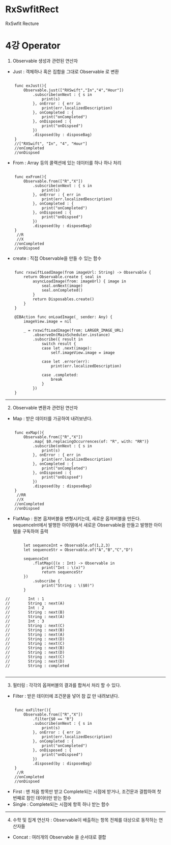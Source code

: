 # RxSwfitRect
RxSwfit Recture

4강 Operator
===========
1. Observable 생성과 관련된 연산자
* Just : 객체하나 혹은 집합을 그대로 Observable 로 변환
<pre><code>
    func exJust(){
        Observable.just(["RXSwift","In","4","Hour"])
            .subscribe(onNext : { s in
                print(s)
            }, onError : { err in
                print(err.localizedDescription)
            }, onCompleted : {
                print("onCompleted")
            }, onDisposed : {
                print("onDispsed")
            })
            .disposed(by : disposeBag)
    }
    //["RXSwift", "In", "4", "Hour"]
    //onCompleted
    //onDispsed
</pre></code>
* From : Array 등의 콜랙션에 있는 데이터를 하나 하나 처리
<pre><code>
    func exFrom(){
        Observable.from(["R","X"])
            .subscribe(onNext : { s in
                print(s)
            }, onError : { err in
                print(err.localizedDescription)
            }, onCompleted : {
                print("onCompleted")
            }, onDisposed : {
                print("onDispsed")
            })
            .disposed(by : disposeBag)
    }
     //R
     //X
    //onCompleted
    //onDispsed
</pre></code>
* create : 직접 Observable을 만들 수 있는 함수
<pre><code>
    func rxswiftLoadImage(from imageUrl: String) -> Observable<UIImage?> {
        return Observable.create { seal in
            asyncLoadImage(from: imageUrl) { image in
                seal.onNext(image)
                seal.onCompleted()
            }
            return Disposables.create()
        }
    }
    
    @IBAction func onLoadImage(_ sender: Any) {
        imageView.image = nil

        _ = rxswiftLoadImage(from: LARGER_IMAGE_URL)
            .observeOn(MainScheduler.instance)
            .subscribe({ result in
                switch result {
                case let .next(image):
                    self.imageView.image = image

                case let .error(err):
                    print(err.localizedDescription)

                case .completed:
                    break
                }
            })
    }
</pre></code>
* * *
2. Observable 변환과 관련된 연산자
* Map : 받은 데이터를 가공하여 내려보낸다.
<pre><code>
    func exMap(){
        Observable.from(["R","X"])
            .map{ $0.replacingOccurrences(of: "R", with: "RR")}
            .subscribe(onNext : { s in
                print(s)
            }, onError : { err in
                print(err.localizedDescription)
            }, onCompleted : {
                print("onCompleted")
            }, onDisposed : {
                print("onDispsed")
            })
            .disposed(by : disposeBag)
    }
     //RR
     //X
    //onCompleted
    //onDispsed
</pre></code>
* FlatMap : 원본 옵져버블을 변형시키는데, 새로운 옵져버블을 만든다. sequenceInt에서 발행한 아이템에서 새로운 Observable을 만들고 발행한 아이템을 구독하여 출력
<pre><code>
        let sequenceInt = Observable.of(1,2,3)
        let sequenceStr = Observable.of("A","B","C","D")
        
        sequenceInt
            .flatMap({(x : Int) -> Observable<String> in
                print("Int : \(x)")
                return sequenceStr
        })
            .subscribe {
                print("String : \($0)")
        }
        
//        Int : 1
//        String : next(A)
//        Int : 2
//        String : next(B)
//        String : next(A)
//        Int : 3
//        String : next(C)
//        String : next(B)
//        String : next(A)
//        String : next(D)
//        String : next(C)
//        String : next(B)
//        String : next(D)
//        String : next(C)
//        String : next(D)
//        String : completed

</pre></code>
* * *
3. 필터링 : 각각의 옵져버블의 결과를 합쳐서 처리 할 수 있다.
* Filter : 받은 데이터에 조건문을 넣어 참 값 만 내려보낸다.
<pre><code>
    func exFilter(){
        Observable.from(["R","X"])
            .filter{$0 == "R"}
            .subscribe(onNext : { s in
                print(s)
            }, onError : { err in
                print(err.localizedDescription)
            }, onCompleted : {
                print("onCompleted")
            }, onDisposed : {
                print("onDispsed")
            })
            .disposed(by : disposeBag)
    }
     //R
    //onCompleted
    //onDispsed
</pre></code>
* First : 맨 처음 항목만 받고 Complete되는 시점에 받거나, 조건문과 결합하여 첫 번째로 참인 데이터만 받는 함수
* Single : Complete되는 시점에 항목 하나 받는 함수
* * *
4. 수학 및 집계 연산자 : Observable이 배출하는 항목 전체를 대상으로 동작하는 연산자들
* Concat : 여러개의 Observable 을 순서대로 결합
